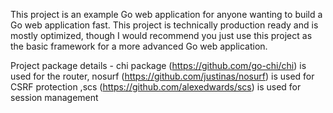 This project is an example Go web application for anyone wanting to build a Go web application fast.
This project is technically production ready and is mostly optimized, though I would recommend you just use this project as the basic framework for a more advanced Go web application. 

Project package details - 
chi package (https://github.com/go-chi/chi) is used for the router, nosurf (https://github.com/justinas/nosurf) is used for CSRF protection ,scs (https://github.com/alexedwards/scs) is used for session management
